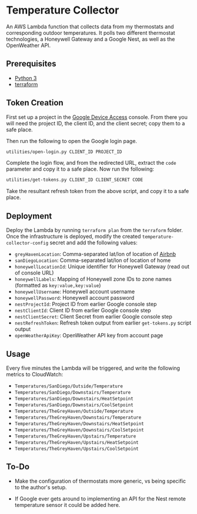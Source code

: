 # Temperature Collector

An AWS Lambda function that collects data from my thermostats and corresponding outdoor
temperatures. It polls two different thermostat technologies, a Honeywell Gateway and a
Google Nest, as well as the OpenWeather API.


## Prerequisites

*  [Python 3](https://www.python.org/downloads/)
*  [terraform](https://www.terraform.io/downloads.html)


## Token Creation

First set up a project in the [Google Device Access](https://console.nest.google.com/device-access)
console. From there you will need the project ID, the client ID, and the client secret; copy
them to a safe place.

Then run the following to open the Google login page.

```bash
utilities/open-login.py CLIENT_ID PROJECT_ID
```

Complete the login flow, and from the redirected URL, extract the `code` parameter and
copy it to a safe place. Now run the following:

```bash
utilities/get-tokens.py CLIENT_ID CLIENT_SECRET CODE
```

Take the resultant refresh token from the above script, and copy it to a safe place.


## Deployment

Deploy the Lambda by running `terraform plan` from the `terraform` folder. Once
the infrastructure is deployed, modify the created `temperature-collector-config` secret
and add the following values:

*  `greyHavenLocation`: Comma-separated lat/lon of location of [Airbnb](https://www.airbnb.com/h/the-grey-haven)
*  `sanDiegoLocation`: Comma-separated lat/lon of location of home
*  `honeywellLocationId`: Unique identifier for Honeywell Gateway (read out of console URL)
*  `honeywellLabels`: Mapping of Honeywell zone IDs to zone names (formatted as `key:value,key:value`)
*  `honeywellUsername`: Honeywell account username
*  `honeywellPassword`: Honeywell account password
*  `nestProjectId`: Project ID from earlier Google console step
*  `nestClientId`: Client ID from earlier Google console step
*  `nestClientSecret`: Client Secret from earlier Google console step
*  `nestRefreshToken`: Refresh token output from earlier `get-tokens.py` script output
*  `openWeatherApiKey`: OpenWeather API key from account page


## Usage

Every five minutes the Lambda will be triggered, and write the following metrics to CloudWatch:

*  `Temperatures/SanDiego/Outside/Temperature`
*  `Temperatures/SanDiego/Downstairs/Temperature`
*  `Temperatures/SanDiego/Downstairs/HeatSetpoint`
*  `Temperatures/SanDiego/Downstairs/CoolSetpoint`
*  `Temperatures/TheGreyHaven/Outside/Temperature`
*  `Temperatures/TheGreyHaven/Downstairs/Temperature`
*  `Temperatures/TheGreyHaven/Downstairs/HeatSetpoint`
*  `Temperatures/TheGreyHaven/Downstairs/CoolSetpoint`
*  `Temperatures/TheGreyHaven/Upstairs/Temperature`
*  `Temperatures/TheGreyHaven/Upstairs/HeatSetpoint`
*  `Temperatures/TheGreyHaven/Upstairs/CoolSetpoint`


## To-Do

*  Make the configuration of thermostats more generic, vs being specific to the author's setup.

*  If Google ever gets around to implementing an API for the Nest remote temperature
   sensor it could be added here.
